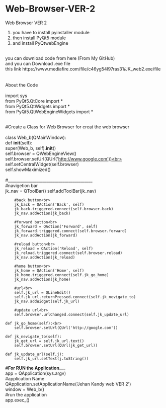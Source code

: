 # Web-Browser-VER-2
Web Browser VER 2
<br>
1. you have to install pyinstaller module <br>
2. then install PyQt5 module
3. and install PyQtwebEngine


<br>
you can download code from here (From My GitHub)
<br> and you can Download .exe file 
<br> this link 
https://www.mediafire.com/file/c46yg54l97ras31/JK_web2.exe/file
<br><br><br>
About the Code 
<br><br>
import sys<br>
from PyQt5.QtCore import *<br>
from PyQt5.QtWidgets import *<br>
from PyQt5.QtWebEngineWidgets import *<br><br>


#Create a Class for Web Browser for creat the web  browser<br><br>
class Web_b(QMainWindow):<br>
        def __init__(self):<br>
        super(Web_b, self).__init__()<br>
        self.browser = QWebEngineView()<br>
        self.browser.setUrl(QUrl('http://www.google.com'))<br>
        self.setCentralWidget(self.browser)<br>
        self.showMaximized()<br>
        <br>#__________________________________________<br>
        #navigetion bar<br>
        jk_nav = QToolBar()
        self.addToolBar(jk_nav)
        
        #back button<br>
        jk_back = QAction('Back', self)
        jk_back.triggered.connect(self.browser.back)
        jk_nav.addAction(jk_back)
        
        #forward button<br>
        jk_forward = QAction('Forword', self)
        jk_forward.triggered.connect(self.browser.forward)
        jk_nav.addAction(jk_forward)
        
        #reload button<br>
        jk_reload = QAction('Reload', self)
        jk_reload.triggered.connect(self.browser.reload)
        jk_nav.addAction(jk_reload)
        
        #home button<br>
        jk_home = QAction('Home', self)
        jk_home.triggered.connect(self.jk_go_home)
        jk_nav.addAction(jk_home)
    
        #url<br>
        self.jk_url = QLineEdit()
        self.jk_url.returnPressed.connect(self.jk_nevigate_to)
        jk_nav.addWidget(self.jk_url)
    
        #update url<br>
        self.browser.urlChanged.connect(self.jk_update_url)
        
    def jk_go_home(self):<br>
        self.browser.setUrl(QUrl('http://google.com'))

    def jk_nevigate_to(self):
        jk_get_url = self.jk_url.text()
        self.browser.setUrl(QUrl(jk_get_url))
        
    def jk_update_url(self,j):
        self.jk_url.setText(j.toString())
        
       
        
#____________For RUN the Application_______________     <br>
app = QApplication(sys.argv)<br>
#application Name<br>
QApplication.setApplicationName('Jehan Kandy web VER 2')<br>
window = Web_b()<br>
#run the application<br>
app.exec_()<br>
